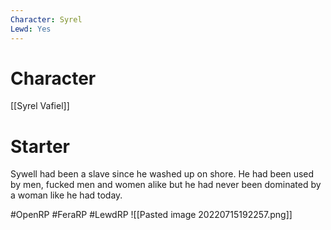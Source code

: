 ```yaml
---
Character: Syrel
Lewd: Yes
---
```

# Character
[[Syrel Vafiel]]

# Starter
Sywell had been a slave since he washed up on shore. He had been used by men, fucked men and women alike but he had never been dominated by a woman like he had today.   

#OpenRP #FeraRP #LewdRP 
![[Pasted image 20220715192257.png]]